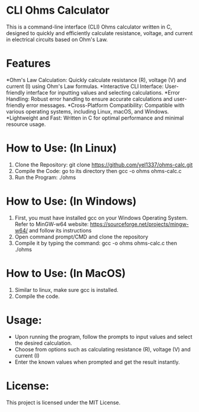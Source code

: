 # CLI Ohms Calculator

This is a command-line interface (CLI) Ohms calculator written in C, designed to quickly and efficiently calculate resistance, voltage, and current in electrical circuits based on Ohm's Law.

# Features
*Ohm's Law Calculation: Quickly calculate resistance (R), voltage (V) and current (I) using Ohm's Law formulas.
*Interactive CLI Interface: User-friendly interface for inputting values and selecting calculations.
*Error Handling: Robust error handling to ensure accurate calculations and user-friendly error messages.
*Cross-Platform Compatibility: Compatible with various operating systems, including Linux, macOS, and Windows.
*Lightweight and Fast: Written in C for optimal performance and minimal resource usage.

# How to Use: (In Linux)
1. Clone the Repository: git clone https://github.com/yel1337/ohms-calc.git
2. Compile the Code: go to its directory then gcc -o ohms ohms-calc.c
3. Run the Program: ./ohms
# How to Use: (In Windows)
1. First, you must have installed gcc on your Windows Operating System. Refer to MinGW-w64 website: https://sourceforge.net/projects/mingw-w64/ and follow its instructions
2. Open command prompt/CMD and clone the repository
3. Compile it by typing the command: gcc -o ohms ohms-calc.c then ./ohms
# How to Use: (In MacOS)
1. Similar to linux, make sure gcc is installed.
2. Compile the code.

# Usage: 
* Upon running the program, follow the prompts to input values and select the desired calculation.
* Choose from options such as calculating resistance (R), voltage (V) and current (I)
* Enter the known values when prompted and get the result instantly.

# License:
This project is licensed under the MIT License.
